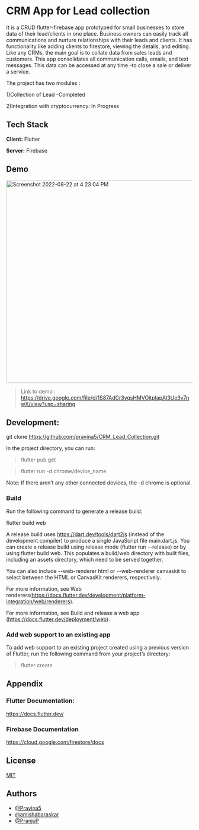
# CRM App for Lead collection

 It is a CRUD flutter-firebase app prototyped for small businesses to store data of their lead/clients in one place.
 Business owners can easily track all communications and nurture relationships with their leads and clients.
 It has functionality like adding clients to firestore, viewing the details, and editing. Like any CRMs, the main goal is to collate data from sales leads and customers. This app consolidates all communication calls, emails, and text messages. This data can be accessed at any time -to close a sale or deliver a service.
 
The project has two modules :

1)Collection of Lead -Completed

2)Integration with cryptocurrency: In Progress



## Tech Stack

**Client:**  Flutter 

**Server:** Firebase



## Demo

<img width="546" alt="Screenshot 2022-08-22 at 4 23 04 PM" src="https://user-images.githubusercontent.com/48323089/185905254-eab608c9-b838-4f9d-bef2-792fa070cc5b.png">



> Link to demo : https://drive.google.com/file/d/1S87AdCr3yqsHMVOitpIapAI3Ue3v7nwX/view?usp=sharing


## Development:

git clone https://github.com/pravina5/CRM_Lead_Collection.git

In the project directory, you can run:


>flutter pub get 


>flutter run -d chrome/device_name


Note: If there aren’t any other connected devices, the -d chrome is optional.


 

### Build
Run the following command to generate a release build:

flutter build web

A release build uses https://dart.dev/tools/dart2js (instead of the development compiler) to produce a single JavaScript file main.dart.js. You can create a release build using release mode (flutter run --release) or by using flutter build web. This populates a build/web directory with built files, including an assets directory, which need to be served together.

You can also include --web-renderer html or --web-renderer canvaskit to select between the HTML or CanvasKit renderers, respectively. 

For more information, see Web renderers(https://docs.flutter.dev/development/platform-integration/web/renderers).

For more information, see Build and release a web app (https://docs.flutter.dev/deployment/web).



### Add web support to an existing app

To add web support to an existing project created using a previous version of Flutter, run the following command from your project’s directory:


 > flutter create 



## Appendix

### Flutter Documentation:
https://docs.flutter.dev/

### Firebase Documentation
https://cloud.google.com/firestore/docs






## License

[MIT](https://choosealicense.com/licenses/mit/)


## Authors

- [@Pravina5](https://github.com/pravina5)
- [@amishabaraskar](https://github.com/amishabaraskar)
- [@PranjuP](https://github.com/PranjuP)

